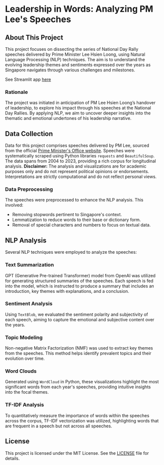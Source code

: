 # Leadership in Words: Analyzing PM Lee's Speeches

## About This Project
This project focuses on dissecting the series of National Day Rally speeches delivered by Prime Minister Lee Hsien Loong, using Natural Language Processing (NLP) techniques. The aim is to understand the evolving leadership themes and sentiments expressed over the years as Singapore navigates through various challenges and milestones.

See Streamlit app [here](https://nlp-national-day-speeches.streamlit.app/)

### Rationale
The project was initiated in anticipation of PM Lee Hsien Loong’s handover of leadership, to explore his impact through his speeches at the National Day Rallies. By applying NLP, we aim to uncover deeper insights into the thematic and emotional undertones of his leadership narrative.

## Data Collection
Data for this project comprises speeches delivered by PM Lee, sourced from the official [Prime Minister's Office website](https://www.pmo.gov.sg/). Speeches were systematically scraped using Python libraries `requests` and `BeautifulSoup`. The data spans from 2004 to 2023, providing a rich corpus for longitudinal analysis. **Disclaimer:** The analysis and visualizations are for academic purposes only and do not represent political opinions or endorsements. Interpretations are strictly computational and do not reflect personal views.

### Data Preprocessing
The speeches were preprocessed to enhance the NLP analysis. This involved:
- Removing stopwords pertinent to Singapore's context.
- Lemmatization to reduce words to their base or dictionary form.
- Removal of special characters and numbers to focus on textual data.

## NLP Analysis
Several NLP techniques were employed to analyze the speeches:

### Text Summarization
GPT (Generative Pre-trained Transformer) model from OpenAI was utilized for generating structured summaries of the speeches. Each speech is fed into the model, which is instructed to produce a summary that includes an introduction, key themes with explanations, and a conclusion.

### Sentiment Analysis
Using `TextBlob`, we evaluated the sentiment polarity and subjectivity of each speech, aiming to capture the emotional and subjective content over the years.

### Topic Modeling
Non-negative Matrix Factorization (NMF) was used to extract key themes from the speeches. This method helps identify prevalent topics and their evolution over time.

### Word Clouds
Generated using `WordCloud` in Python, these visualizations highlight the most significant words from each year's speeches, providing intuitive insights into the focal themes.

### TF-IDF Analysis
To quantitatively measure the importance of words within the speeches across the corpus, TF-IDF vectorization was utilized, highlighting words that are frequent in a speech but not across all speeches.

## License

This project is licensed under the MIT License. See the [LICENSE](LICENSE) file for details.
